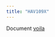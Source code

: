 ```yaml
---
title: "HAV109X"
---
```

Document <a href="{{aurelio-spadotto.github.io}}_teachings/data/report.pdf">voila</a>

